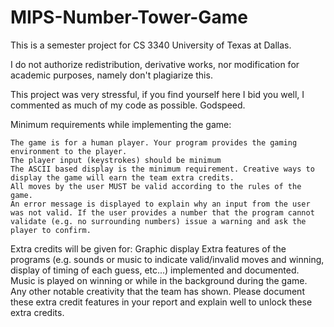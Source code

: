 # MIPS-Number-Tower-Game
This is a semester project for CS 3340 University of Texas at Dallas.

I do not authorize redistribution, derivative works, nor modification for academic purposes, namely don't plagiarize this.

This project was very stressful, if you find yourself here I bid you well, I commented as much of my code as possible.  Godspeed.

Minimum requirements while implementing the game:

    The game is for a human player. Your program provides the gaming environment to the player.
    The player input (keystrokes) should be minimum
    The ASCII based display is the minimum requirement. Creative ways to display the game will earn the team extra credits.
    All moves by the user MUST be valid according to the rules of the game.
    An error message is displayed to explain why an input from the user was not valid. If the user provides a number that the program cannot validate (e.g. no surrounding numbers) issue a warning and ask the player to confirm.


Extra credits will be given for:
    Graphic display
    Extra features of the programs (e.g. sounds or music to indicate valid/invalid moves and winning, display of timing of each guess, etc...) implemented and documented.
    Music is played on winning or while in the background during the game.
    Any other notable creativity that the team has shown.
    Please document these extra credit features in your report and explain well to unlock these extra credits.
